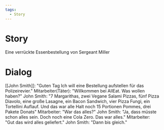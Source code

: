 ```yaml
---
tags:
  - Story
---
```

# Story
Eine verrückte Essenbestellung von Sergeant Miller
# Dialog
[[John Smith]]: "Guten Tag Ich will eine Bestellung aufstellen für das Polizeirevier."
Mitarbeiter(Täter): "Willkommen bei AllEat. Was wollen haben?"
John Smith: "7 Margarithas, zwei Vegane Salami Pizzas, fünf Pizza Diavolo, eine große Lasagne, ein Bacon Sandwich, vier Pizza Fungi, ein Tortellini Auflauf. Und das war alle Halt noch 15 Portionen Pommes, drei Pakete Donats"
Mitarbeiter: "War das alles?"
John Smith: "Ja, dass müsste schon alles sein. Doch noch eine Cola Zero. Das war alles."
Mitarbeiter: "Gut das wird alles geliefert."
John Smith: "Dann bis gleich."